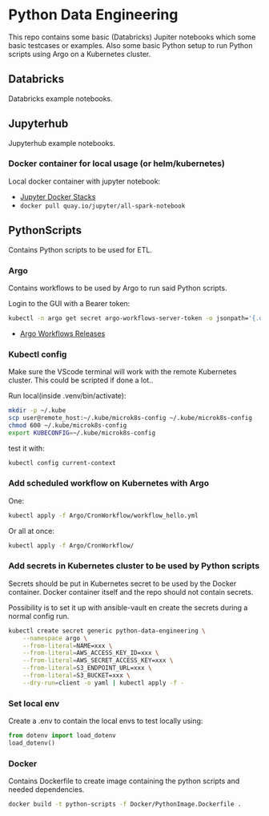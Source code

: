 # Python Data Engineering  

This repo contains some basic (Databricks) Jupiter notebooks which some basic testcases or examples. Also some basic Python setup to run Python scripts using Argo on a Kubernetes cluster.  

## Databricks  

Databricks example notebooks.  

## Jupyterhub  

Jupyterhub example notebooks.  

### Docker container for local usage (or helm/kubernetes)

Local docker container with jupyter notebook:

- [Jupyter Docker Stacks](https://jupyter-docker-stacks.readthedocs.io/en/latest/using/selecting.html)
- ```docker pull quay.io/jupyter/all-spark-notebook```

## PythonScripts

Contains Python scripts to be used for ETL.

### Argo

Contains workflows to be used by Argo to run said Python scripts.

Login to the GUI with a Bearer token:

```bash
kubectl -n argo get secret argo-workflows-server-token -o jsonpath='{.data.token}' | base64 --decode
```

- [Argo Workflows Releases](https://github.com/argoproj/argo-workflows/releases/)

### Kubectl config

Make sure the VScode terminal will work with the remote Kubernetes cluster. This could be scripted if done a lot..  

Run local(inside .venv/bin/activate):

```bash
mkdir -p ~/.kube
scp user@remote_host:~/.kube/microk8s-config ~/.kube/microk8s-config
chmod 600 ~/.kube/microk8s-config
export KUBECONFIG=~/.kube/microk8s-config
```  

test it with:

```bash
kubectl config current-context
```

### Add scheduled workflow on Kubernetes with Argo

One:  

```bash
kubectl apply -f Argo/CronWorkflow/workflow_hello.yml
```

Or all at once:

```bash
kubectl apply -f Argo/CronWorkflow/
```

### Add secrets in Kubernetes cluster to be used by Python scripts

Secrets should be put in Kubernetes secret to be used by the Docker container. Docker container itself and the repo should not contain secrets.  

Possibility is to set it up with ansible-vault en create the secrets during a normal config run. 

```bash
kubectl create secret generic python-data-engineering \
    --namespace argo \
    --from-literal=NAME=xxx \
    --from-literal=AWS_ACCESS_KEY_ID=xxx \
    --from-literal=AWS_SECRET_ACCESS_KEY=xxx \
    --from-literal=S3_ENDPOINT_URL=xxx \
    --from-literal=S3_BUCKET=xxx \
    --dry-run=client -o yaml | kubectl apply -f -
```

### Set local env

Create a .env to contain the local envs to test locally using:

```python
from dotenv import load_dotenv
load_dotenv()
```

### Docker

Contains Dockerfile to create image containing the python scripts and needed dependencies.  

```bash
docker build -t python-scripts -f Docker/PythonImage.Dockerfile .
```
